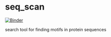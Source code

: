 # seq_scan

[![Binder](https://mybinder.org/badge_logo.svg)](https://mybinder.org/v2/gh/m-atoms/seq_scan/master)

search tool for finding motifs in protein sequences